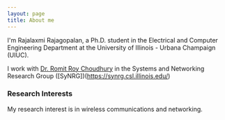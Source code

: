```yaml
---
layout: page
title: About me
---
```


I'm Rajalaxmi Rajagopalan, a Ph.D. student in the Electrical and Computer Engineering Department at the University of Illinois - Urbana Champaign (UIUC).

I work with [Dr. Romit Roy Choudhury](http://croy.web.engr.illinois.edu/) in the Systems and Networking Research Group ([SyNRG])(https://synrg.csl.illinois.edu/)


### Research Interests

My research interest is in wireless communications and networking. 
